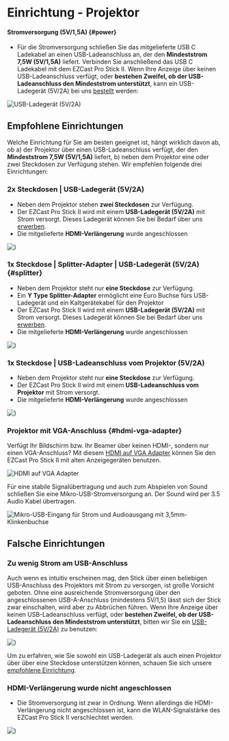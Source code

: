 # Einrichtung - Projektor

#### Stromversorgung (5V/1,5A) {#power}

* Für die Stromversorgung schließen Sie das mitgelieferte USB C Ladekabel an einen USB-Ladeanschluss an, der den **Mindeststrom 7,5W (5V/1,5A)** liefert. Verbinden Sie anschließend das USB C Ladekabel mit dem EZCast Pro Stick II. Wenn Ihre Anzeige über keinen USB-Ladeanschluss verfügt, oder **bestehen Zweifel, ob der USB-Ladeanschluss den Mindeststrom unterstützt**, kann ein USB-Ladegerät (5V/2A) bei uns [bestellt](setup-tipps.md#powersupply) werden:

![USB-Ladegerät (5V/2A)](/assets/img/connect.power.stick.png)

## Empfohlene Einrichtungen

Welche Einrichtung für Sie am besten geeignet ist, hängt wirklich davon ab, ob a) der Projektor über einen USB-Ladeanschluss verfügt, der den **Mindeststrom 7,5W (5V/1,5A)** liefert, b) neben dem Projektor eine oder zwei Steckdosen zur Verfügung stehen. Wir empfehlen folgende drei Einrichtungen:

### 2x Steckdosen | USB-Ladegerät (5V/2A)

* Neben dem Projektor stehen **zwei Steckdosen** zur Verfügung.
* Der EZCast Pro Stick II wird mit einem **USB-Ladegerät (5V/2A)** mit Strom versorgt. Dieses Ladegerät können Sie bei Bedarf über uns [erwerben](setup-tipps.md#powersupply).
* Die mitgelieferte **HDMI-Verlängerung** wurde angeschlossen

![)](/assets/img/D10-2xPlugs-ExternalPower.png)

### 1x Steckdose | Splitter-Adapter | USB-Ladegerät (5V/2A) {#splitter}

* Neben dem Projektor steht nur **eine Steckdose** zur Verfügung.
* Ein **Y Type Splitter-Adapter** ermöglicht eine Euro Buchse fürs USB-Ladegerät und ein Kaltgerätekabel für den Projektor
* Der EZCast Pro Stick II wird mit einem **USB-Ladegerät (5V/2A)** mit Strom versorgt. Dieses Ladegerät können Sie bei Bedarf über uns [erwerben](setup-tipps.md#powersupply).
* Die mitgelieferte **HDMI-Verlängerung** wurde angeschlossen

![)](/assets/img/D10-1xPlug-Splitter-ExternalPower.png)

### 1x Steckdose | USB-Ladeanschluss vom Projektor (5V/2A)

* Neben dem Projektor steht nur **eine Steckdose** zur Verfügung.
* Der EZCast Pro Stick II wird mit einem **USB-Ladeanschluss vom Projektor** mit Strom versorgt.
* Die mitgelieferte **HDMI-Verlängerung** wurde angeschlossen

![)](/assets/img/D10-1xPlug-InternalPower.5V2A.png)

### Projektor mit VGA-Anschluss {#hdmi-vga-adapter}

Verfügt Ihr Bildschirm bzw. Ihr Beamer über keinen HDMI-, sondern nur einen VGA-Anschluss? Mit diesem [HDMI auf VGA Adapter](https://www.amazon.de/dp/B01GFMW91E?aaxitk=H031EFlH09CVpciz7mx1fA&pd_rd_i=B01GFMW91E&pf_rd_p=737424fe-4e87-4f15-ad17-a88ea0f6f9fe&hsa_cr_id=3885910160902&sb-ci-n=productDescription&sb-ci-v=UGREEN%20HDMI%20auf%20VGA%20Adapter%20HDMI%20Buchse%20zu%20VGA%20Stecker%201080P%20HDTV%20Aktiv%20Audio%20%C3%9Cbertragung%20Konverterkabel%20unterst%C3%BCtzt%20f%C3%BCr%20TV%20Stick) können Sie den EZCast Pro Stick II mit alten Anzeigegeräten benutzen.

![HDMI auf VGA Adapter](/assets/img/UGREEN_HDMI_auf_VGA_Adapter1.jpg)

Für eine stabile Signalübertragung und auch zum Abspielen von Sound schließen Sie eine Mikro-USB-Stromversorgung an. Der Sound wird per 3.5 Audio Kabel übertragen.

![Mikro-USB-Eingang für Strom und Audioausgang mit 3,5mm-Klinkenbuchse](/assets/img/UGREEN_HDMI_auf_VGA_Adapter2.jpg)


## Falsche Einrichtungen

### Zu wenig Strom am USB-Anschluss

Auch wenn es intuitiv erscheinen mag, den Stick über einen beliebigen USB-Anschluss des Projektors mit Strom zu versorgen, ist große Vorsicht geboten. Ohne eine ausreichende Stromversorgung über den angeschlossenen USB-A-Anschluss (mindestens 5V/1,5) lässt sich der Stick zwar einschalten, wird aber zu Abbrüchen führen. Wenn Ihre Anzeige über keinen USB-Ladeanschluss verfügt, oder **bestehen Zweifel, ob der USB-Ladeanschluss den Mindeststrom unterstützt**, bitten wir Sie ein [USB-Ladegerät (5V/2A)](#power) zu benutzen:

![)](/assets/img/D10-1xPlug-InternalPower.500ma.png)

Um zu erfahren, wie Sie sowohl ein USB-Ladegerät als auch einen Projektor über über eine Steckdose unterstützen können, schauen Sie sich unsere [empfohlene Einrichtung](#splitter).

### HDMI-Verlängerung wurde nicht angeschlossen

* Die Stromversorgung ist zwar in Ordnung. Wenn allerdings die HDMI-Verlängerung nicht angeschlossen ist, kann die WLAN-Signalstärke des EZCast Pro Stick II verschlechtet werden. 

![)](/assets/img/HDMI-extension.not.connected.png)

